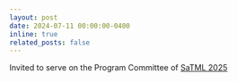 ```yaml
---
layout: post
date: 2024-07-11 00:00:00-0400
inline: true
related_posts: false
---
```


Invited to serve on the Program Committee of [SaTML 2025](https://satml.org/)
